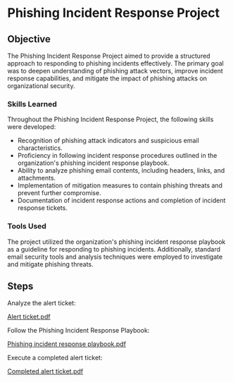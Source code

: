 # Phishing Incident Response Project

## Objective

The Phishing Incident Response Project aimed to provide a structured approach to responding to phishing incidents effectively. The primary goal was to deepen understanding of phishing attack vectors, improve incident response capabilities, and mitigate the impact of phishing attacks on organizational security.

### Skills Learned

Throughout the Phishing Incident Response Project, the following skills were developed:

- Recognition of phishing attack indicators and suspicious email characteristics.
- Proficiency in following incident response procedures outlined in the organization's phishing incident response playbook.
- Ability to analyze phishing email contents, including headers, links, and attachments.
- Implementation of mitigation measures to contain phishing threats and prevent further compromise.
- Documentation of incident response actions and completion of incident response tickets.

### Tools Used

The project utilized the organization's phishing incident response playbook as a guideline for responding to phishing incidents. Additionally, standard email security tools and analysis techniques were employed to investigate and mitigate phishing threats.

## Steps

Analyze the alert ticket:


[Alert ticket.pdf](https://github.com/FrancisDunne/Phishing_Incident_Alert_ticket/files/15051412/Alert.ticket.pdf)

Follow the Phishing Incident Response Playbook:


[Phishing incident response playbook.pdf](https://github.com/FrancisDunne/Phishing_Incident_Alert_ticket/files/15051413/Phishing.incident.response.playbook.pdf)

Execute a completed alert ticket:


[Completed alert ticket.pdf](https://github.com/FrancisDunne/Phishing_Incident_Alert_ticket/files/15051422/Completed.alert.ticket.pdf)
